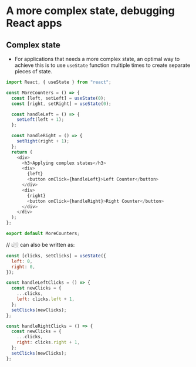 # A more complex state, debugging React apps

## Complex state

- For applications that needs a more complex state, an optimal way to achieve this is to use `useState` function multiple times to create separate pieces of state.

```js
import React, { useState } from "react";

const MoreCounters = () => {
  const [left, setLeft] = useState(0);
  const [right, setRight] = useState(0);

  const handleLeft = () => {
    setLeft(left + 1);
  };

  const handleRight = () => {
    setRight(right + 1);
  };
  return (
    <div>
      <h3>Applying complex states</h3>
      <div>
        {left}
        <button onClick={handleLeft}>Left Counter</button>
      </div>
      <div>
        {right}
        <button onClick={handleRight}>Right Counter</button>
      </div>
    </div>
  );
};

export default MoreCounters;
```

// 👆🏼 can also be written as:

```js
const [clicks, setClicks] = useState({
  left: 0,
  right: 0,
});

const handleLeftClicks = () => {
  const newClicks = {
    ...clicks,
    left: clicks.left + 1,
  };
  setClicks(newClicks);
};

const handleRightClicks = () => {
  const newClicks = {
    ...clicks,
    right: clicks.right + 1,
  };
  setClicks(newClicks);
};
```
